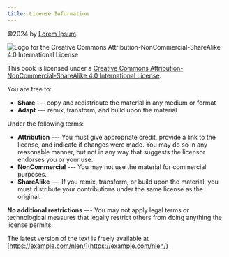 ```yaml
---
title: License Information
---
```


©2024 by [Lorem Ipsum](https://example.com).

![Logo for the Creative Commons Attribution-NonCommercial-ShareAlike 4.0 International License](/img/by-nc-sa.svg)

This book is licensed under a [Creative Commons Attribution-NonCommercial-ShareAlike 4.0 International License](http://creativecommons.org/licenses/by-nc-sa/4.0/).

You are free to:

* **Share** --- copy and redistribute the material in any medium or format
* **Adapt** --- remix, transform, and build upon the material

Under the following terms:

* **Attribution** --- You must give appropriate credit, provide a link to the license, and indicate if changes were made. You may do so in any reasonable manner, but not in any way that suggests the licensor endorses you or your use.
* **NonCommercial** --- You may not use the material for commercial purposes.
* **ShareAlike** --- If you remix, transform, or build upon the material, you must distribute your contributions under the same license as the original.

**No additional restrictions** --- You may not apply legal terms or technological measures that legally restrict others from doing anything the license permits.

The latest version of the text is freely available at [https://example.com/nlen/](https://example.com/nlen/)
